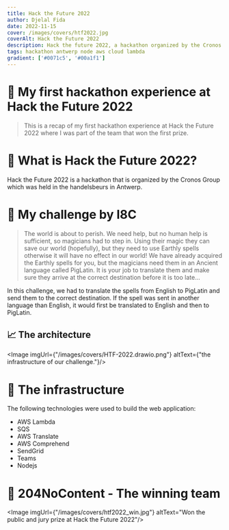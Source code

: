 ```yaml
---
title: Hack the Future 2022
author: Djelal Fida
date: 2022-11-15
cover: /images/covers/htf2022.jpg
coverAlt: Hack the Future 2022
description: Hack the future 2022, a hackathon organized by the Cronos Group.
tags: hackathon antwerp node aws cloud lambda
gradient: ['#0071c5', '#00a1f1']
---
```


<script>
    import Image from '$lib/components/Image.svelte';
</script>

# 🚀 My first hackathon experience at Hack the Future 2022

> This is a recap of my first hackathon experience at Hack the Future 2022 where I was part of the team that won the first prize.

# 🔭 What is Hack the Future 2022?

Hack the Future 2022 is a hackathon that is organized by the Cronos Group which was held in the handelsbeurs in Antwerp.

# 🪪 My challenge by I8C

> The world is about to perish. We need help, but no human help is sufficient, so magicians had to step in. Using their magic they can save our world (hopefully), but they need to use Earthly spells otherwise it will have no effect in our world! We have already acquired the Earthly spells for you, but the magicians need them in an Ancient language called PigLatin. It is your job to translate them and make sure they arrive at the correct destination before it is too late...

In this challenge, we had to translate the spells from English to PigLatin and send them to the correct destination.
If the spell was sent in another language than English, it would first be translated to English and then to PigLatin.

## 📈 The architecture

<Image imgUrl={"/images/covers/HTF-2022.drawio.png"} altText={"the infrastructure of our challenge."}/>

# 🤯 The infrastructure

The following technologies were used to build the web application:

- AWS Lambda
- SQS
- AWS Translate
- AWS Comprehend
- SendGrid
- Teams
- Nodejs

# 🎉 204NoContent - The winning team

<Image imgUrl={"/images/covers/htf2022_win.jpg"} altText="Won the public and jury prize at Hack the Future 2022"/>
